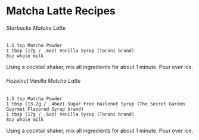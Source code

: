 # Matcha Latte Recipes

###### Starbucks Matcha Latte
```
1.5 tsp Matcha Powder
1 tbsp (17g / .6oz) Vanilla Syrup (Torani brand)
8oz whole milk
```
Using a cocktail shaker, mix all ingredients for about 1 minute.  Pour over ice.

###### Hazelnut Vanilla Matcha Latte
```
1.5 tsp Matcha Powder
1 tbsp (13.2g / .46oz) Sugar Free Hazlenut Syrup (The Secret Garden Gourmet Flavored Syrup brand)
1 tbsp (17g / .6oz) Vanilla Syrup (Torani brand)
8oz whole milk
```
Using a cocktail shaker, mix all ingredients for about 1 minute.  Pour over ice.
